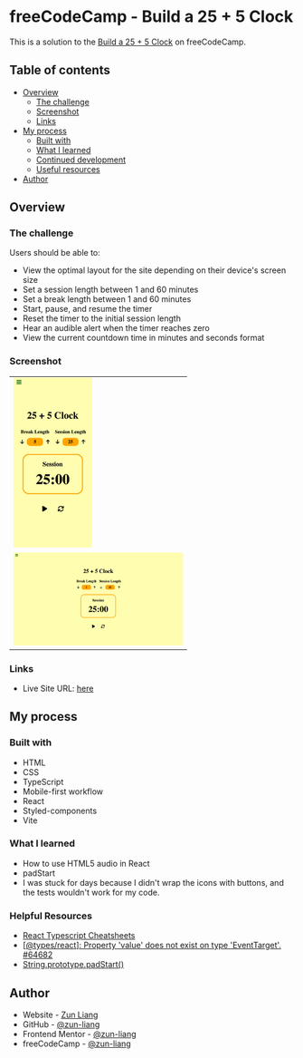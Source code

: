 # freeCodeCamp - Build a 25 + 5 Clock

This is a solution to the [Build a 25 + 5 Clock](https://www.freecodecamp.org/learn/front-end-development-libraries/front-end-development-libraries-projects/build-a-25--5-clock) on freeCodeCamp.

## Table of contents

- [Overview](#overview)
  - [The challenge](#the-challenge)
  - [Screenshot](#screenshot)
  - [Links](#links)
- [My process](#my-process)
  - [Built with](#built-with)
  - [What I learned](#what-i-learned)
  - [Continued development](#continued-development)
  - [Useful resources](#useful-resources)
- [Author](#author)

## Overview

### The challenge

Users should be able to:

- View the optimal layout for the site depending on their device's screen size
- Set a session length between 1 and 60 minutes
- Set a break length between 1 and 60 minutes
- Start, pause, and resume the timer
- Reset the timer to the initial session length
- Hear an audible alert when the timer reaches zero
- View the current countdown time in minutes and seconds format

### Screenshot

<table>
  <tr>
    <td>
      <img src="./public/screenshots/screenshot-mobile-default.png" alt="screenshot mobile default" style="height: 300px" />
    </td>
  </tr>
  <tr>
    <td>
      <img src="./public/screenshots/screenshot-desktop-default.png" alt="screenshot desktop default" style="width: 300px" />
    </td>
  </tr>
</table>

### Links

- Live Site URL: [here](https://zun-liang.github.io/fcc-25-5-clock/)

## My process

### Built with

- HTML
- CSS
- TypeScript
- Mobile-first workflow
- React
- Styled-components
- Vite

### What I learned

- How to use HTML5 audio in React
- padStart
- I was stuck for days because I didn't wrap the icons with buttons, and the tests wouldn't work for my code.

### Helpful Resources

- [React Typescript Cheatsheets](https://react-typescript-cheatsheet.netlify.app/)
- [[@types/react]: Property 'value' does not exist on type 'EventTarget'. #64682](https://github.com/DefinitelyTyped/DefinitelyTyped/discussions/64682)
- [String.prototype.padStart()](https://developer.mozilla.org/en-US/docs/Web/JavaScript/Reference/Global_Objects/String/padStart)

## Author

- Website - [Zun Liang](https://zunldev.com/)
- GitHub - [@zun-liang](https://github.com/zun-liang)
- Frontend Mentor - [@zun-liang](https://www.frontendmentor.io/profile/zun-liang)
- freeCodeCamp - [@zun-liang](https://www.freecodecamp.org/zun-liang)
